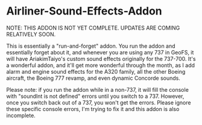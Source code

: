 # Airliner-Sound-Effects-Addon

NOTE: THIS ADDON IS NOT YET COMPLETE. UPDATES ARE COMING RELATIVELY SOON.

This is essentially a "run-and-forget" addon. You run the addon and essentially forget about it, and whenever you are using any 737 in GeoFS, it will have AriakimTaiyo's custom sound effects originally for the 737-700. It's a wonderful addon, and it'll get more wonderful through the month, as I add alarm and engine sound effects for the A320 family, all the other Boeing aircraft, the Boeing 777 revamp, and even dynamic Concorde sounds.

Please note: if you run the addon while in a non-737, it will fill the console with "soundInt is not defined" errors until you switch to a 737. However, once you switch back out of a 737, you won't get the errors. Please ignore these specific console errors, I'm trying to fix it and this addon is also incomplete.
